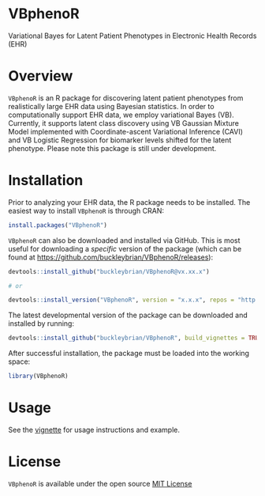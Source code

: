 # VBphenoR
Variational Bayes for Latent Patient Phenotypes in Electronic Health Records (EHR)

# Overview

`VBphenoR` is an R package for discovering latent patient phenotypes from realistically large EHR data using Bayesian statistics. 
In order to computationally support EHR data, we employ variational Bayes (VB). Currently, it supports latent class discovery
using VB Gaussian Mixture Model implemented with Coordinate-ascent Variational Inference (CAVI) and VB Logistic Regression for
biomarker levels shifted for the latent phenotype. Please note this package is still under development.

# Installation

Prior to analyzing your EHR data, the R package needs to be installed. The
easiest way to install `VBphenoR` is through CRAN:

``` r
install.packages("VBphenoR")
```

`VBphenoR` can also be downloaded and installed via GitHub. This is most useful for downloading a *specific* version of the package (which
can be found at <https://github.com/buckleybrian/VBphenoR/releases>):

``` r
devtools::install_github("buckleybrian/VBphenoR@vx.xx.x")

# or 

devtools::install_version("VBphenoR", version = "x.x.x", repos = "http://cran.us.r-project.org")
```

The latest developmental version of the package can be downloaded and
installed by running:

``` r
devtools::install_github("buckleybrian/VBphenoR", build_vignettes = TRUE, build_manual=TRUE)
```

After successful installation, the package must be loaded into the
working space:

``` r
library(VBphenoR)
```

# Usage

See the [vignette](https://buckleybrian.github.io/VBphenoR/articles/VBphenoR.html) for usage instructions and example.


# License

`VBphenoR` is available under the open source [MIT License](https://www.r-project.org/Licenses/MIT)

